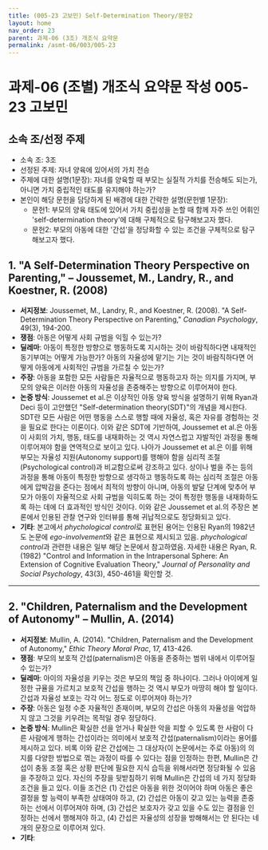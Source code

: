 ```yaml
---
title: (005-23 고보민) Self-Determination Theory/문헌2
layout: home
nav_order: 23
parent: 과제-06 (3조) 개조식 요약문
permalink: /asmt-06/003/005-23
---
```


# 과제-06 (조별) 개조식 요약문 작성 005-23 고보민

## 소속 조/선정 주제

- 소속 조: 3조
- 선정된 주제: 자녀 양육에 있어서의 가치 전승
- 주제에 대한 설명(1문장): 자녀를 양육할 때 부모는 실질적 가치를 전승해도 되는가, 아니면 가치 중립적인 태도를 유지해야 하는가?
- 본인이 해당 문헌을 담당하게 된 배경에 대한 간략한 설명(문헌별 1문장):  
  - 문헌1: 부모의 양육 태도에 있어서 가치 중립성을 논할 때 함께 자주 쓰인 어휘인 'self-determination theory'에 대해 구체적으로 탐구해보고자 했다.
  - 문헌2: 부모의 아동에 대한 '간섭'을 정당화할 수 있는 조건을 구체적으로 탐구해보고자 했다.

## 1. "A Self-Determination Theory Perspective on Parenting," – Joussemet, M., Landry, R., and Koestner, R. (2008)

- **서지정보**: Joussemet, M., Landry, R., and Koestner, R. (2008). "A Self-Determination Theory Perspective on Parenting," *Canadian Psychology*, 49(3), 194-200.
- **쟁점**: 아동은 어떻게 사회 규범을 익힐 수 있는가?
- **딜레마**: 아동이 특정한 방향으로 행동하도록 지시하는 것이 바람직하다면 내재적인 동기부여는 어떻게 가능한가? 아동의 자율성에 맡기는 기는 것이 바람직하다면 어떻게 아동에게 사회적인 규범을 가르칠 수 있는가?
- **주장**: 아동을 포함한 모든 사람들은 자율적으로 행동하고자 하는 의지를 가지며, 부모의 양육은 이러한 아동의 자율성을 존중해주는 방향으로 이루어져야 한다.
- **논증 방식**: Joussemet et al.은 이상적인 아동 양육 방식을 설명하기 위해 Ryan과 Deci 등이 고안했던 "Self-determination theory(SDT)"의 개념을 제시한다. SDT란 모든 사람은 어떤 행동을 스스로 행할 때에 자율성, 혹은 자유를 경험하는 것을 필요로 한다는 이론이다. 이와 같은 SDT에 기반하여, Joussemet et al.은 아동이 사회의 가치, 행동, 태도를 내재화하는 것 역시 자연스럽고 자발적인 과정을 통해 이루어져야 함을 연역적으로 보이고 있다. 나아가 Joussemet et al.은 이를 위해 부모는 자율성 지원(Autonomy support)를 행해야 함을 심리적 조절(Psychological control)과 비교함으로써 강조하고 있다. 상이나 벌을 주는 등의 과정을 통해 아동이 특정한 방향으로 생각하고 행동하도록 하는 심리적 조절은 아동에게 압박감을 준다는 점에서 최적의 방향이 아니며, 아동의 발달 단계에 맞추어 부모가 아동이 자율적으로 사회 규범을 익히도록 하는 것이 특정한 행동을 내재화하도록 하는 데에 더 효과적인 방식인 것이다. 이와 같은 Joussemet et al.의 주장은 본론에서 인용된 관찰 연구와 인터뷰를 통해 귀납적으로도 정당화되고 있다.
- **기타**: 본고에서 *phychological control*로 표현된 용어는 인용된 Ryan의 1982년도 논문에 *ego-involvement*와 같은 표현으로 제시되고 있음. *phychological control*과 관련한 내용은 일부 해당 논문에서 참고하였음. 자세한 내용은 Ryan, R. (1982) "Control and Information in the Intrapersonal Sphere: An Extension of Cognitive Evaluation Theory,"  *Journal of Personality and Social Psychology*, 43(3), 450-461을 확인할 것.

---

## 2. "Children, Paternalism and the Development of Autonomy" – Mullin, A. (2014)

- **서지정보**: Mullin, A. (2014). "Children, Paternalism and the Development of Autonomy," *Ethic Theory Moral Prac*, 17, 413-426.
- **쟁점**: 부모의 보호적 간섭(paternalism)은 아동을 존중하는 범위 내에서 이루어질 수 있는가?
- **딜레마**: 아이의 자율성을 키우는 것은 부모의 책임 중 하나이다. 그러나 아이에게 일정한 규율을 가르치고 보호적 간섭을 행하는 것 역시 부모가 마땅히 해야 할 일이다. 간섭과 자율성 보호는 각각 어느 정도로 이루어져야 하는가?
- **주장**: 아동은 일정 수준 자율적인 존재이며, 부모의 간섭은 아동의 자율성을 억압하지 않고 그것을 키우려는 목적일 경우 정당하다. 
- **논증 방식**: Mullin은 확실한 선을 얻거나 확실한 악을 피할 수 있도록 한 사람이 다른 사람에게 행하는 간섭이라는 의미에서 보호적 간섭(paternalism)이라는 용어를 제시하고 있다. 비록 이와 같은 간섭에는 그 대상자(이 논문에서는 주로 아동)의 의지를 다양한 방법으로 꺾는 과정이 따를 수 있다는 점을 인정하는 한편, Mullin은 간섭이 충동 조절 혹은 상황 판단에 필요한 지식 습득을 위해서라면 정당화될 수 있음을 주장하고 있다. 자신의 주장을 뒷받침하기 위해 Mullin은 간섭의 네 가지 정당화 조건을 들고 있다. 이들 조건은 (1) 간섭은 아동을 위한 것이어야 하며 아동은 좋은 결정을 할 능력이 부족한 상태여야 하고, (2) 간섭은 아동이 갖고 있는 능력을 존중하는 선에서 이루어져야 하며, (3) 간섭은 보호자가 갖고 있을 수도 있는 결점을 인정하는 선에서 행해져야 하고, (4) 간섭은 자율성의 성장을 방해해서는 안 된다는 네 개의 문장으로 이루어져 있다.
- **기타**: 


